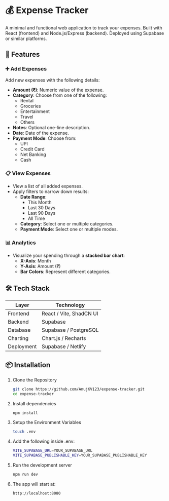 # 💰 Expense Tracker

A minimal and functional web application to track your expenses. Built with React (frontend) and Node.js/Express (backend). Deployed using Supabase or similar platforms.

## 🚀 Features

### ➕ Add Expenses
Add new expenses with the following details:
- **Amount (₹)**: Numeric value of the expense.
- **Category**: Choose from one of the following:
  - Rental
  - Groceries
  - Entertainment
  - Travel
  - Others
- **Notes**: Optional one-line description.
- **Date**: Date of the expense.
- **Payment Mode**: Choose from:
  - UPI
  - Credit Card
  - Net Banking
  - Cash

### 📋 View Expenses
- View a list of all added expenses.
- Apply filters to narrow down results:
  - **Date Range**: 
    - This Month
    - Last 30 Days
    - Last 90 Days
    - All Time
  - **Category**: Select one or multiple categories.
  - **Payment Mode**: Select one or multiple modes.

### 📊 Analytics
- Visualize your spending through a **stacked bar chart**:
  - **X-Axis**: Month
  - **Y-Axis**: Amount (₹)
  - **Bar Colors**: Represent different categories.

## 🛠️ Tech Stack

| Layer       | Technology             |
|-------------|------------------------|
| Frontend    | React / Vite, ShadCN UI|
| Backend     | Supabase               |
| Database    | Supabase / PostgreSQL  |
| Charting    | Chart.js / Recharts    |
| Deployment  | Supabase / Netlify     |

## 📦 Installation

1. Clone the Repository

    ```bash
    git clone https://github.com/AnujKV123/expense-tracker.git
    cd expense-tracker

2. Install dependencies

    ```bash
    npm install

3. Setup the Environment Variables

    ```bash
    touch .env

4. Add the following inside .env:

    ```bash
    VITE_SUPABASE_URL=YOUR_SUPABASE_URL
    VITE_SUPABASE_PUBLISHABLE_KEY=YOUR_SUPABASE_PUBLISHABLE_KEY

5. Run the development server

    ```bash
    npm run dev

6. The app will start at:

    ```bash
    http://localhost:8080